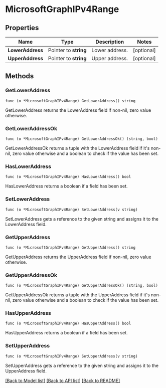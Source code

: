 # MicrosoftGraphIPv4Range

## Properties

Name | Type | Description | Notes
------------ | ------------- | ------------- | -------------
**LowerAddress** | Pointer to **string** | Lower address. | [optional] 
**UpperAddress** | Pointer to **string** | Upper address. | [optional] 

## Methods

### GetLowerAddress

`func (o *MicrosoftGraphIPv4Range) GetLowerAddress() string`

GetLowerAddress returns the LowerAddress field if non-nil, zero value otherwise.

### GetLowerAddressOk

`func (o *MicrosoftGraphIPv4Range) GetLowerAddressOk() (string, bool)`

GetLowerAddressOk returns a tuple with the LowerAddress field if it's non-nil, zero value otherwise
and a boolean to check if the value has been set.

### HasLowerAddress

`func (o *MicrosoftGraphIPv4Range) HasLowerAddress() bool`

HasLowerAddress returns a boolean if a field has been set.

### SetLowerAddress

`func (o *MicrosoftGraphIPv4Range) SetLowerAddress(v string)`

SetLowerAddress gets a reference to the given string and assigns it to the LowerAddress field.

### GetUpperAddress

`func (o *MicrosoftGraphIPv4Range) GetUpperAddress() string`

GetUpperAddress returns the UpperAddress field if non-nil, zero value otherwise.

### GetUpperAddressOk

`func (o *MicrosoftGraphIPv4Range) GetUpperAddressOk() (string, bool)`

GetUpperAddressOk returns a tuple with the UpperAddress field if it's non-nil, zero value otherwise
and a boolean to check if the value has been set.

### HasUpperAddress

`func (o *MicrosoftGraphIPv4Range) HasUpperAddress() bool`

HasUpperAddress returns a boolean if a field has been set.

### SetUpperAddress

`func (o *MicrosoftGraphIPv4Range) SetUpperAddress(v string)`

SetUpperAddress gets a reference to the given string and assigns it to the UpperAddress field.


[[Back to Model list]](../README.md#documentation-for-models) [[Back to API list]](../README.md#documentation-for-api-endpoints) [[Back to README]](../README.md)


